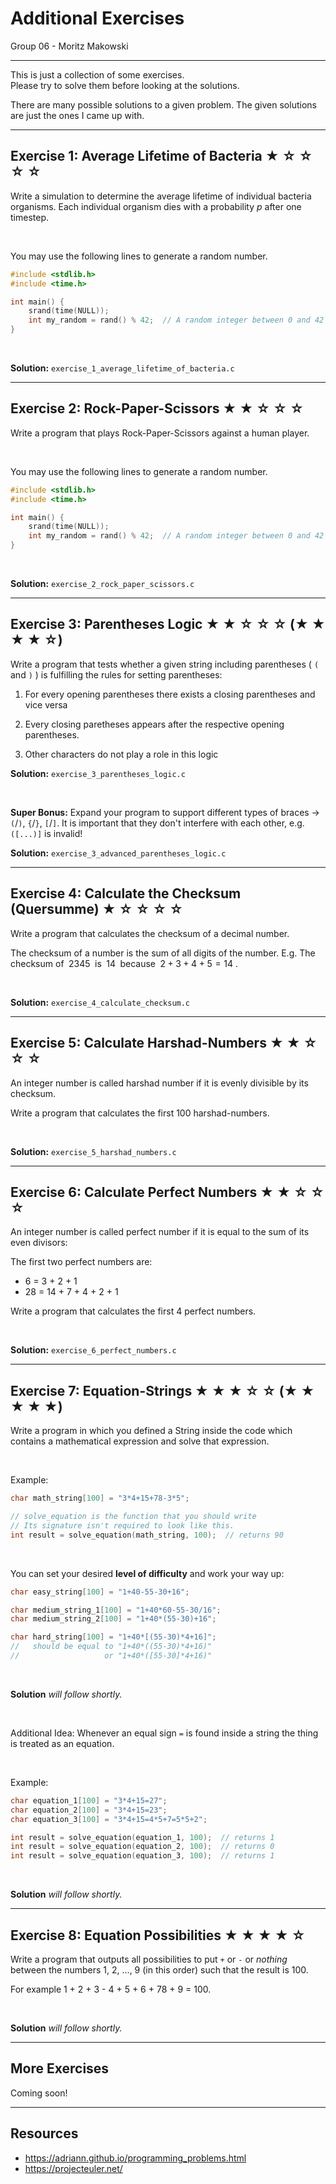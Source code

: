 

# Additional Exercises

Group 06 - Moritz Makowski

---

This is just a collection of some exercises.
<br/>
Please try to solve them before looking at the solutions.

There are many possible solutions to a given problem. The given solutions are just the ones I came up with.

---

## **Exercise 1: Average Lifetime of Bacteria &#9733; &#9734; &#9734; &#9734; &#9734;** 

Write a simulation to determine the average lifetime of individual bacteria organisms. Each individual organism dies with a probability $p$ after one timestep.

<br/>

You may use the following lines to generate a random number.
```c
#include <stdlib.h>
#include <time.h>

int main() {
    srand(time(NULL));
    int my_random = rand() % 42;  // A random integer between 0 and 42
}
```

<br/>

**Solution:** `exercise_1_average_lifetime_of_bacteria.c`

---

## **Exercise 2: Rock-Paper-Scissors &#9733; &#9733; &#9734; &#9734; &#9734;** 

Write a program that plays Rock-Paper-Scissors against a human player.

<br/>

You may use the following lines to generate a random number.
```c
#include <stdlib.h>
#include <time.h>

int main() {
    srand(time(NULL));
    int my_random = rand() % 42;  // A random integer between 0 and 42
}
```

<br/>

**Solution:** `exercise_2_rock_paper_scissors.c`

---

## **Exercise 3: Parentheses Logic** **&#9733; &#9733; &#9734; &#9734; &#9734; (&#9733; &#9733; &#9733; &#9733; &#9734;)**

Write a program that tests whether a given string including parentheses ( `(` and `)` ) is fulfilling the rules for setting parentheses:

1. For every opening parentheses there exists a closing parentheses and vice versa

2. Every closing paretheses appears after the respective opening parentheses.

3. Other characters do not play a role in this logic

**Solution:** `exercise_3_parentheses_logic.c`

<br/>

**Super Bonus:** Expand your program to support different types of braces -> `(`/`)`, `{`/`}`, `[`/`]`. It is important that they don't interfere with each other, e.g. `([...)]` is invalid!

**Solution:** `exercise_3_advanced_parentheses_logic.c`

---

## **Exercise 4: Calculate the Checksum (Quersumme) &#9733; &#9734; &#9734; &#9734; &#9734;**

Write a program that calculates the checksum of a decimal number.

The checksum of a number is the sum of all digits of the number.
E.g. The checksum of $\;2345\;$ is $\;14\;$ because $\;2+3+4+5 = 14$ .

<br/>

**Solution:** `exercise_4_calculate_checksum.c`
 
---

## **Exercise 5: Calculate Harshad-Numbers &#9733; &#9733; &#9734; &#9734; &#9734;**

An integer number is called harshad number if it is evenly divisible by its checksum.

Write a program that calculates the first 100 harshad-numbers.

<br/>

**Solution:** `exercise_5_harshad_numbers.c`
 
---

## **Exercise 6: Calculate Perfect Numbers &#9733; &#9733; &#9734; &#9734; &#9734;**

An integer number is called perfect number if it is equal to the sum of its even divisors:

The first two perfect numbers are:
* 6 = 3 + 2 + 1
* 28 = 14 + 7 + 4 + 2 + 1

Write a program that calculates the first 4 perfect numbers.

<br/>

**Solution:** `exercise_6_perfect_numbers.c`

---

## **Exercise 7: Equation-Strings &#9733; &#9733; &#9733; &#9734; &#9734; (&#9733; &#9733; &#9733; &#9733; &#9733;)**

Write a program in which you defined a String inside the code which contains a mathematical expression and solve that expression.

<br/>

Example:

```c
char math_string[100] = "3*4+15+78-3*5";

// solve_equation is the function that you should write
// Its signature isn't required to look like this.
int result = solve_equation(math_string, 100);  // returns 90
```

<br/>

You can set your desired **level of difficulty** and work your way up:
```c
char easy_string[100] = "1+40-55-30+16";

char medium_string_1[100] = "1+40*60-55-30/16";
char medium_string_2[100] = "1+40*(55-30)+16";

char hard_string[100] = "1+40*[(55-30)*4+16]";
//   should be equal to "1+40*((55-30)*4+16)"
//                   or "1+40*([55-30]*4+16)"
```

<br/>

**Solution** *will follow shortly.*

<br/>

Additional Idea: Whenever an equal sign `=` is found inside a string the thing is treated as an equation.

<br/>

Example:

```c
char equation_1[100] = "3*4+15=27";
char equation_2[100] = "3*4+15=23";
char equation_3[100] = "3*4+15=4*5+7=5*5+2";

int result = solve_equation(equation_1, 100);  // returns 1
int result = solve_equation(equation_2, 100);  // returns 0
int result = solve_equation(equation_3, 100);  // returns 1
```

<br/>

**Solution** *will follow shortly.*

---

## **Exercise 8: Equation Possibilities &#9733; &#9733; &#9733; &#9733; &#9734;**

Write a program that outputs all possibilities to put `+` or `-` or *nothing* between the numbers 1, 2, ..., 9 (in this order) such that the result is 100.

For example 1 + 2 + 3 - 4 + 5 + 6 + 78 + 9 = 100.

<br/>

**Solution** *will follow shortly.*

---

## **More Exercises**

Coming soon!


---

## Resources

* https://adriann.github.io/programming_problems.html
* https://projecteuler.net/
